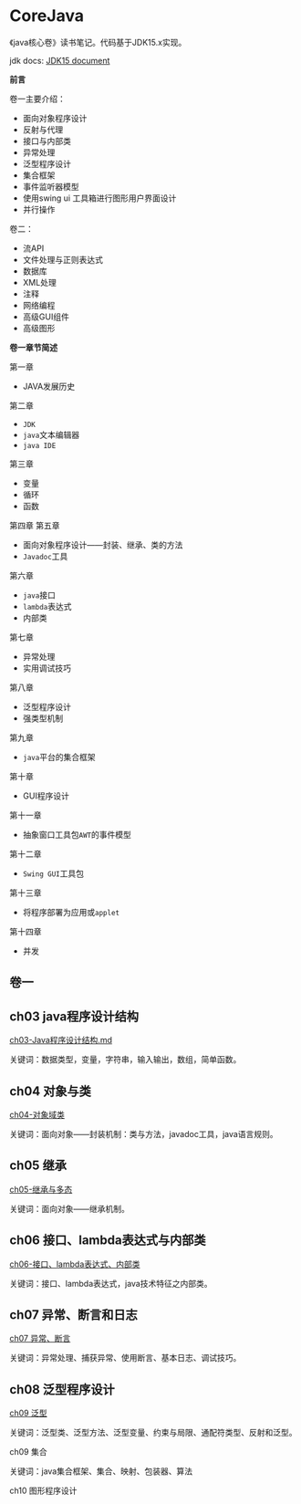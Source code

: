 # CoreJava

《java核心卷》读书笔记。代码基于JDK15.x实现。

jdk docs: [JDK15 document](https://docs.oracle.com/en/java/javase/15/index.html)

**前言**

卷一主要介绍：

+ 面向对象程序设计
+ 反射与代理
+ 接口与内部类
+ 异常处理
+ 泛型程序设计
+ 集合框架
+ 事件监听器模型
+ 使用swing ui 工具箱进行图形用户界面设计
+ 并行操作

卷二：

+ 流API
+ 文件处理与正则表达式
+ 数据库
+ XML处理
+ 注释
+ 网络编程
+ 高级GUI组件
+ 高级图形

**卷一章节简述**

第一章

+ JAVA发展历史

第二章

+ `JDK`
+ `java`文本编辑器
+ `java IDE`

第三章

+ 变量
+ 循环
+ 函数

第四章 第五章

+ 面向对象程序设计——封装、继承、类的方法
+ `Javadoc`工具

第六章

+ `java`接口
+ `lambda`表达式
+ 内部类

第七章

+ 异常处理
+ 实用调试技巧

第八章

+ 泛型程序设计
+ 强类型机制

第九章

+ `java`平台的集合框架

第十章

+ GUI程序设计

第十一章

+ 抽象窗口工具包`AWT`的事件模型

第十二章

+ `Swing GUI`工具包

第十三章

+ 将程序部署为应用或`applet`

第十四章

+ 并发



## 卷一

## ch03 java程序设计结构

[ch03-Java程序设计结构.md](./ch03/README.md)

关键词：数据类型，变量，字符串，输入输出，数组，简单函数。

## ch04 对象与类

[ch04-对象域类](./ch04/README.md)

关键词：面向对象——封装机制：类与方法，javadoc工具，java语言规则。

## ch05 继承

[ch05-继承与多态](./ch05/README.md)

关键词：面向对象——继承机制。

## ch06 接口、lambda表达式与内部类

[ch06-接口、lambda表达式、内部类](./ch06/README.md)

关键词：接口、lambda表达式，java技术特征之内部类。

## ch07 异常、断言和日志

[ch07 异常、断言](./ch07/README.md)

关键词：异常处理、捕获异常、使用断言、基本日志、调试技巧。

## ch08 泛型程序设计

[ch09 泛型](./ch08/README.md)

关键词：泛型类、泛型方法、泛型变量、约束与局限、通配符类型、反射和泛型。

ch09 集合

关键词：java集合框架、集合、映射、包装器、算法

ch10 图形程序设计

